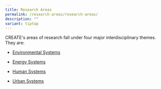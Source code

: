 ```yaml
---
title: Research Areas
permalink: /research-areas/research-areas/
description: ""
variant: tiptap
---
```

<p>CREATE's areas of research fall under four major interdisciplinary themes.
They are:</p>
<ul>
<li>
<p><a href="/research-areas/environment-systems" rel="noopener noreferrer nofollow" target="_blank">Environmental Systems</a>
</p>
</li>
<li>
<p><a href="/research-areas/energy-systems" rel="noopener noreferrer nofollow" target="_blank">Energy Systems</a>
</p>
</li>
<li>
<p><a href="/research-areas/human-systems" rel="noopener noreferrer nofollow" target="_blank">Human Systems</a>
</p>
</li>
<li>
<p><a href="/research-areas/urban-systems" rel="noopener noreferrer nofollow" target="_blank">Urban Systems</a>
</p>
</li>
</ul>
<p></p>